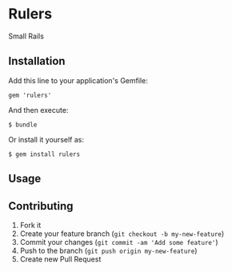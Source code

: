 # Rulers

Small Rails

## Installation

Add this line to your application's Gemfile:

    gem 'rulers'

And then execute:

    $ bundle

Or install it yourself as:

    $ gem install rulers

## Usage



## Contributing

1. Fork it
2. Create your feature branch (`git checkout -b my-new-feature`)
3. Commit your changes (`git commit -am 'Add some feature'`)
4. Push to the branch (`git push origin my-new-feature`)
5. Create new Pull Request
